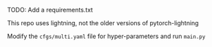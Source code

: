 TODO: Add a requirements.txt

This repo uses lightning, not the older versions of pytorch-lightning

Modify the ```cfgs/multi.yaml``` file for hyper-parameters and run ```main.py```
